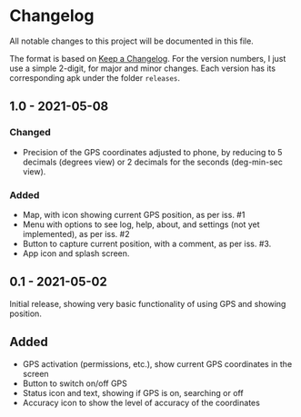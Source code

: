 # Changelog

All notable changes to this project will be documented in this file.

The format is based on [Keep a Changelog](https://keepachangelog.com/en/1.0.0/). For the version numbers, I just use a simple 2-digit, for major and minor changes. Each version has its corresponding apk under the folder `releases`.


## 1.0 - 2021-05-08

### Changed
- Precision of the GPS coordinates adjusted to phone, by reducing to 5 decimals (degrees view) or 2 decimals for the seconds (deg-min-sec view).

### Added
- Map, with icon showing current GPS position, as per iss. #1
- Menu with options to see log, help, about, and settings (not yet implemented), as per iss. #2
- Button to capture current position, with a comment, as per iss. #3.
- App icon and splash screen.


## 0.1 - 2021-05-02

Initial release, showing very basic functionality of using GPS and showing position.


## Added
- GPS activation (permissions, etc.), show current GPS coordinates in the screen
- Button to switch on/off GPS
- Status icon and text, showing if GPS is on, searching or off
- Accuracy icon to show the level of accuracy of the coordinates
